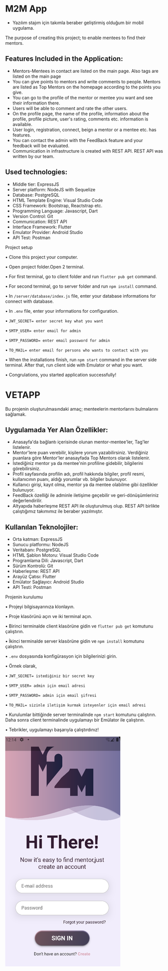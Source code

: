 # M2M App

* Yazılım stajım için takımla beraber geliştirmiş olduğum bir mobil uygulama.

The purpose of creating this project; to enable mentees to find their mentors.

## Features Included in the Application:
* Mentors-Mentees in contact are listed on the main page. Also tags are listed on the main page
* You can give points to mentors and write comments to people. Mentors are listed as Top Mentors on the homepage according to the points you give.
* You can go to the profile of the mentor or mentee you want and see their information there.
* Users will be able to comment and rate the other users.
* On the profile page, the name of the profile, information about the profile, profile picture, user's rating, comments etc. information is available.
* User login, registration, connect, beign a mentor or a mentee etc. has features.
* You can contact the admin with the FeedBack feature and your feedback will be evaluated.
* Communication in infrastructure is created with REST API. REST API was written by our team.

 ## Used technologies:
* Middle tier: ExpressJS
* Server platform: NodeJS with Sequelize
* Database: PostgreSQL
* HTML Template Engine: Visual Studio Code
* CSS Framework: Bootstrap, Reactstrap etc.
* Programming Language: Javascript, Dart
* Version Control: Git
* Communication: REST API
* Interface Framework: Flutter
* Emulator Provider: Android Studio
* API Test: Postman 

Project setup

• Clone this project your computer.

• Open project folder.Open 2 terminal.

• For first terminal, go to client folder and run `flutter pub get` command.

• For second terminal, go to server folder and run `npm install` command.

• In `/server/database/index.js` file, enter your database informations for connect with database.

• In `.env` file, enter your informations for configuration.

• `JWT_SECRET= enter secret key what you want`

• `SMTP_USER= enter email for admin`

• `SMTP_PASSWORD= enter email password for admin`

• `TO_MAIL= enter email for persons who wants to contact with you`

• When the installations finish, run `npm start` command in the server side terminal. After that, run client side with Emulator or what you want.

• Congrulations, you started application successfully!

# VETAPP

Bu projenin oluşturulmasındaki amaç; menteelerin mentorlarını bulmalarını sağlamak.

## Uygulamada Yer Alan Özellikler:
* Anasayfa'da bağlantı içerisinde olunan mentor-mentee'ler, Tag'ler listelenir.
* Mentor'lere puan verebilir, kişilere yorum yazabilirsiniz. Verdiğiniz puanlara göre Mentor'ler anasayfada Top Mentors olarak listelenir.
* İstediğiniz mentor ya da mentee'nin profiline gidebilir, bilgilerini görebilirsiniz.
* Profil sayfasında profilin adı, profil hakkında bilgiler, profil resmi, kullanıcının puanı, aldığı yorumlar vb. bilgiler bulunuyor.
* Kullanıcı girişi, kayıt olma, mentor ya da mentee olabilme gibi özellikler bulunuyor.
* FeedBack özelliği ile adminle iletişime geçebilir ve geri-dönüşümleriniz değerlendirilir.
* Altyapıda haberleşme REST API ile oluşturulmuş olup. REST API birlikte çalıştığımız takımımız ile beraber yazılmıştır.


## Kullanılan Teknolojiler:
* Orta katman: ExpressJS
* Sunucu platformu: NodeJS
* Veritabanı: PostgreSQL
* HTML Şablon Motoru: Visual Studio Code
* Programlama Dili: Javascript, Dart
* Sürüm Kontrolü: Git
* Haberleşme: REST API
* Arayüz Çatısı: Flutter
* Emülator Sağlayıcı: Android Studio
* API Testi: Postman


Projenin kurulumu

• Projeyi bilgisayarınıza klonlayın.

• Proje klasörünü açın ve iki terminal açın.

• Birinci terminalde client klasörüne gidin ve `flutter pub get` komutunu çalıştırın.

• İkinci terminalde server klasörüne gidin ve `npm install` komutunu çalıştırın.

• `.env` dosyasında konfigürasyon için bilgilerinizi girin.

• Örnek olarak,

• `JWT_SECRET= istediğiniz bir secret key`

• `SMTP_USER= admin için email adresi`

• `SMTP_PASSWORD= admin için email şifresi`

• `TO_MAIL= sizinle iletişim kurmak isteyenler için email adresi`

• Kurulumlar bittiğinde server terminalinde `npm start` komutunu çalıştırın. Daha sonra client terminalinde uygulamayı bir Emülator ile çalıştırın.

• Tebrikler, uygulamayı başarıyla çalıştırdınız!


![alt text](https://github.com/brknkosuncu/M2M-MobileApp/blob/main/server/src/helpers/images/login_page.png?raw=true "resim 1")
